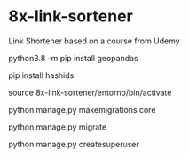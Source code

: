 # 8x-link-sortener
Link Shortener based on a course from Udemy

python3.8 -m pip install geopandas 

pip install hashids

source 8x-link-sortener/entorno/bin/activate

python manage.py makemigrations core

python manage.py migrate

python manage.py createsuperuser